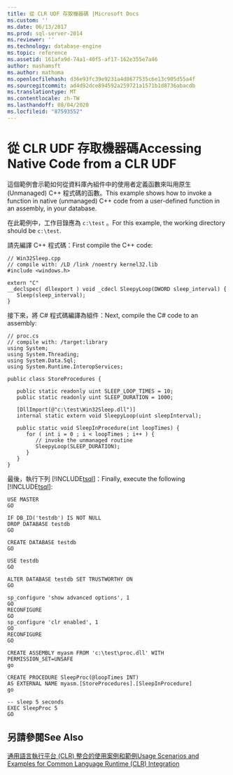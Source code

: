 ```yaml
---
title: 從 CLR UDF 存取機器碼 |Microsoft Docs
ms.custom: ''
ms.date: 06/13/2017
ms.prod: sql-server-2014
ms.reviewer: ''
ms.technology: database-engine
ms.topic: reference
ms.assetid: 161afa9d-74a1-40f5-af17-162e355e7a46
author: mashamsft
ms.author: mathoma
ms.openlocfilehash: d36e93fc39e9231a4d8677535c6e13c905d55a4f
ms.sourcegitcommit: ad4d92dce894592a259721a1571b1d8736abacdb
ms.translationtype: MT
ms.contentlocale: zh-TW
ms.lasthandoff: 08/04/2020
ms.locfileid: "87593552"
---
```

# <a name="accessing-native-code-from-a-clr-udf"></a><span data-ttu-id="03ed1-102">從 CLR UDF 存取機器碼</span><span class="sxs-lookup"><span data-stu-id="03ed1-102">Accessing Native Code from a CLR UDF</span></span>
  <span data-ttu-id="03ed1-103">這個範例會示範如何從資料庫內組件中的使用者定義函數來叫用原生 (Unmanaged) C++ 程式碼的函數。</span><span class="sxs-lookup"><span data-stu-id="03ed1-103">This example shows how to invoke a function in native (unmanaged) C++ code from a user-defined function in an assembly, in your database.</span></span>  
  
 <span data-ttu-id="03ed1-104">在此範例中，工作目錄應為 `c:\test` 。</span><span class="sxs-lookup"><span data-stu-id="03ed1-104">For this example, the working directory should be `c:\test`.</span></span>  
  
 <span data-ttu-id="03ed1-105">請先編譯 C++ 程式碼：</span><span class="sxs-lookup"><span data-stu-id="03ed1-105">First compile the C++ code:</span></span>  
  
```  
// Win32Sleep.cpp  
// compile with: /LD /link /noentry kernel32.lib  
#include <windows.h>  
  
extern "C"  
__declspec( dllexport ) void _cdecl SleepyLoop(DWORD sleep_interval) {  
   Sleep(sleep_interval);  
}  
```  
  
 <span data-ttu-id="03ed1-106">接下來，將 C# 程式碼編譯為組件：</span><span class="sxs-lookup"><span data-stu-id="03ed1-106">Next, compile the C# code to an assembly:</span></span>  
  
```  
// proc.cs  
// compile with: /target:library  
using System;  
using System.Threading;  
using System.Data.Sql;  
using System.Runtime.InteropServices;  
  
public class StoreProcedures {  
  
   public static readonly uint SLEEP_LOOP_TIMES = 10;  
   public static readonly uint SLEEP_DURATION = 1000;  
  
   [DllImport(@"c:\test\Win32Sleep.dll")]  
   internal static extern void SleepyLoop(uint sleepInterval);  
  
   public static void SleepInProcedure(int loopTimes) {  
      for ( int i = 0 ; i < loopTimes ; i++ ) {  
         // invoke the unmanaged routine  
         SleepyLoop(SLEEP_DURATION);  
      }  
   }  
}  
```  
  
 <span data-ttu-id="03ed1-107">最後，執行下列 [!INCLUDE[tsql](../../includes/tsql-md.md)]：</span><span class="sxs-lookup"><span data-stu-id="03ed1-107">Finally, execute the following [!INCLUDE[tsql](../../includes/tsql-md.md)]:</span></span>  
  
```  
USE MASTER  
GO  
  
IF DB_ID('testdb') IS NOT NULL  
DROP DATABASE testdb  
GO  
  
CREATE DATABASE testdb  
GO  
  
USE testdb  
GO  
  
ALTER DATABASE testdb SET TRUSTWORTHY ON   
GO  
  
sp_configure 'show advanced options', 1  
GO  
RECONFIGURE  
GO  
sp_configure 'clr enabled', 1  
GO  
RECONFIGURE  
GO  
  
CREATE ASSEMBLY myasm FROM 'c:\test\proc.dll' WITH PERMISSION_SET=UNSAFE   
go  
  
CREATE PROCEDURE SleepProc(@loopTimes INT)  
AS EXTERNAL NAME myasm.[StoreProcedures].[SleepInProcedure]  
go  
  
-- sleep 5 seconds  
EXEC SleepProc 5  
GO  
```  
  
## <a name="see-also"></a><span data-ttu-id="03ed1-108">另請參閱</span><span class="sxs-lookup"><span data-stu-id="03ed1-108">See Also</span></span>  
 [<span data-ttu-id="03ed1-109">通用語言執行平台 &#40;CLR&#41; 整合的使用案例和範例</span><span class="sxs-lookup"><span data-stu-id="03ed1-109">Usage Scenarios and Examples for Common Language Runtime &#40;CLR&#41; Integration</span></span>](../../../2014/database-engine/dev-guide/usage-scenarios-and-examples-for-common-language-runtime-clr-integration.md)  
  
  

